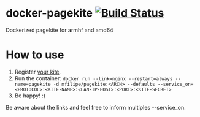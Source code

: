 # docker-pagekite [![Build Status](https://travis-ci.org/mfilipe/docker-pagekite.svg?branch=master)](https://travis-ci.org/mfilipe/docker-pagekite)
Dockerized pagekite for armhf and amd64

# How to use
1. Register [your kite](https://pagekite.net/).
2. Run the container:
  `docker run --link=nginx --restart=always --name=pagekite -d mfilipe/pagekite:<ARCH> --defaults --service_on=<PROTOCOL>:<KITE-NAME>:<LAN-IP-HOST>:<PORT>:<KITE-SECRET>`
3. Be happy! :)

Be aware about the links and feel free to inform multiples --service_on.
